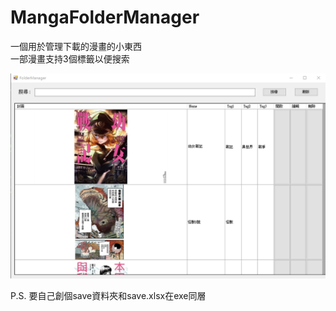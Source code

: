 # MangaFolderManager
一個用於管理下載的漫畫的小東西  
一部漫畫支持3個標籤以便搜索  

![image](https://github.com/iron980018/MangaFolderManager/blob/master/1701538984467.jpg)

P.S. 要自己創個save資料夾和save.xlsx在exe同層
